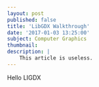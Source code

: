 ```yaml
---
layout: post
published: false
title: 'LibGDX Walkthrough'
date: '2017-01-03 13:25:00'
subject: Computer Graphics
thumbnail:
description: |
    This article is useless.
---
```


Hello LIGDX